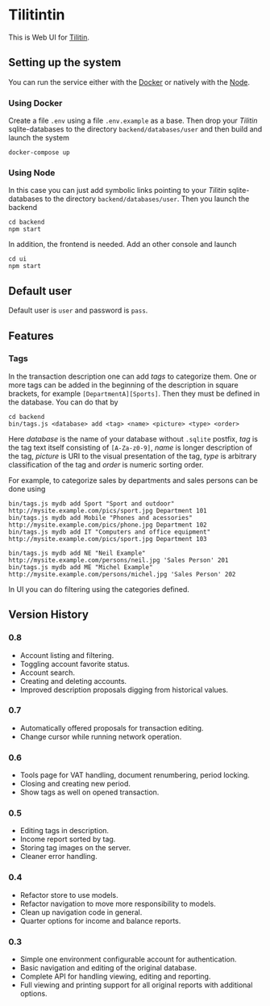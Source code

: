 # Tilitintin

This is Web UI for [Tilitin](https://github.com/thelineva/tilitin).

## Setting up the system

You can run the service either with the [Docker](https://www.docker.com/) or
natively with the [Node](https://nodejs.org).

### Using Docker

Create a file `.env` using a file `.env.example` as a base.
Then drop your *Tilitin* sqlite-databases to the directory `backend/databases/user` and then build
and launch the system
```
docker-compose up
```

### Using Node

In this case you can just add symbolic links pointing to your *Tilitin* sqlite-databases to
the directory `backend/databases/user`. Then you launch the backend
```
cd backend
npm start
```

In addition, the frontend is needed. Add an other console and launch
```
cd ui
npm start
```

## Default user

Default user is `user` and password is `pass`.

## Features

### Tags

In the transaction description one can add *tags* to categorize them. One or more tags can
be added in the beginning of the description in square brackets, for example
`[DepartmentA][Sports]`. Then they must be defined in the database. You can do that by
```
cd backend
bin/tags.js <database> add <tag> <name> <picture> <type> <order>
```
Here *database* is the name of your database without `.sqlite` postfix, *tag* is the tag text
itself consisting of `[A-Za-z0-9]`, *name* is longer description of the tag, *picture* is URI
to the visual presentation of the tag, *type* is arbitrary classification of the tag and *order*
is numeric sorting order.

For example, to categorize sales by departments and sales persons can be done using
```
bin/tags.js mydb add Sport "Sport and outdoor" http://mysite.example.com/pics/sport.jpg Department 101
bin/tags.js mydb add Mobile "Phones and acessories" http://mysite.example.com/pics/phone.jpg Department 102
bin/tags.js mydb add IT "Computers and office equipment" http://mysite.example.com/pics/sport.jpg Department 103

bin/tags.js mydb add NE "Neil Example" http://mysite.example.com/persons/neil.jpg 'Sales Person' 201
bin/tags.js mydb add ME "Michel Example" http://mysite.example.com/persons/michel.jpg 'Sales Person' 202
```

In UI you can do filtering using the categories defined.

## Version History

### 0.8
  * Account listing and filtering.
  * Toggling account favorite status.
  * Account search.
  * Creating and deleting accounts.
  * Improved description proposals digging from historical values.

### 0.7
  * Automatically offered proposals for transaction editing.
  * Change cursor while running network operation.

### 0.6
  * Tools page for VAT handling, document renumbering, period locking.
  * Closing and creating new period.
  * Show tags as well on opened transaction.

### 0.5
  * Editing tags in description.
  * Income report sorted by tag.
  * Storing tag images on the server.
  * Cleaner error handling.

### 0.4
  * Refactor store to use models.
  * Refactor navigation to move more responsibility to models.
  * Clean up navigation code in general.
  * Quarter options for income and balance reports.

### 0.3
  * Simple one environment configurable account for authentication.
  * Basic navigation and editing of the original database.
  * Complete API for handling viewing, editing and reporting.
  * Full viewing and printing support for all original reports with additional options.
